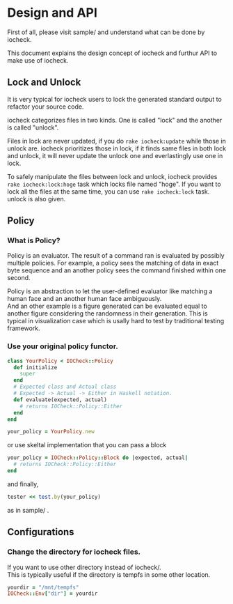 # Design and API
First of all, please visit sample/ and understand what can be done by iocheck.

This document explains the design concept of iocheck and
furthur API to make use of iocheck.

## Lock and Unlock
It is very typical for iocheck users to lock the generated standard output to refactor your source code.

iocheck categorizes files in two kinds. One is called "lock" and the another is called "unlock".

Files in lock are never updated, if you do ```rake iocheck:update``` while those in unlock are.
iocheck prioritizes those in lock, if it finds same files in both lock and unlock,
it will never update the unlock one and everlastingly use one in lock.

To safely manipulate the files between lock and unlock, iocheck provides ```rake iocheck:lock:hoge``` task
which locks file named "hoge". If you want to lock all the files at the same time, you can use ```rake iocheck:lock``` task.
unlock is also given.

## Policy

### What is Policy?
Policy is an evaluator.
The result of a command ran is evaluated by possibly multiple policies.
For example,
a policy sees the matching of data in exact byte sequence and 
an another policy sees the command finished within one second.

Policy is an abstraction to let the user-defined evaluator
like matching a human face and an another human face ambiguously.  
And an other example is a figure generated can be evaluated equal to another figure
considering the randomness in their generation. This is typical in visualization case
which is usally hard to test by traditional testing framework.

### Use your original policy functor.

```ruby
class YourPolicy < IOCheck::Policy
  def initialize
    super
  end
  # Expected class and Actual class
  # Expected -> Actual -> Either in Haskell notation.
  def evaluate(expected, actual)
    # returns IOCheck::Policy::Either
  end
end

your_policy = YourPolicy.new
```

or use skeltal implementation that you can pass a block

```ruby
your_policy = IOCheck::Policy::Block do |expected, actual|
  # returns IOCheck::Policy::Either
end
```

and finally,

```ruby
tester << test.by(your_policy)
```

as in sample/ .

## Configurations

### Change the directory for iocheck files.
If you want to use other directory instead of iocheck/.  
This is typically useful if the directory is tempfs in some other location.

```ruby
yourdir = "/mnt/tempfs"
IOCheck::Env["dir"] = yourdir
```
